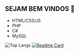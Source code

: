 ## SEJAM BEM VINDOS 👋

<!--
**DavidChagass/DavidChagass** is a ✨ _special_ ✨ repository because its `README.md` (this file) appears on your GitHub profile.

Here are some ideas to get you started:

- 🔭 I’m currently working on ...
- 🌱 I’m currently learning ...
- 👯 I’m looking to collaborate on ...
- 🤔 I’m looking for help with ...
- 💬 Ask me about ...
- 📫 How to reach me: ...
- 😄 Pronouns: ...
- ⚡ Fun fact: ...
-->
<ul>
  <li>HTML/CSS/JS</li>
  <li>PHP</li>
  <li>C#</li>
  <li>MySQL</li>
</ul>

![Top Langs](https://github-readme-stats.vercel.app/api/top-langs/?username=DavidChagass&showprogress=true)
[![Readme Card](https://github-readme-stats.vercel.app/api/pin/?username=Caik0&repo=Dspot-Project)](https://github.com/DavidChagass/Dspot-Project)
